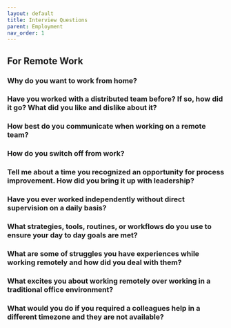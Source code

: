 ```yaml
---
layout: default
title: Interview Questions
parent: Employment
nav_order: 1
---
```


## For Remote Work

### Why do you want to work from home?

### Have you worked with a distributed team before? If so, how did it go? What did you like and dislike about it?

### How best do you communicate when working on a remote team?

### How do you switch off from work?

### Tell me about a time you recognized an opportunity for process improvement. How did you bring it up with leadership?

### Have you ever worked independently without direct supervision on a daily basis?

### What strategies, tools, routines, or workflows do you use to ensure your day to day goals are met?

### What are some of struggles you have experiences while working remotely and how did you deal with them?

### What excites you about working remotely over working in a traditional office environment?

### What would you do if you required a colleagues help in a different timezone and they are not available? 